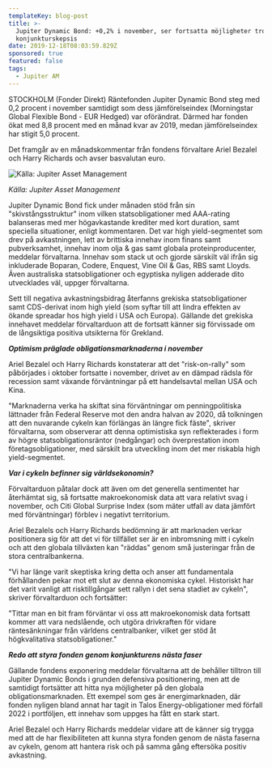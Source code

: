 ```yaml
---
templateKey: blog-post
title: >-
  Jupiter Dynamic Bond: +0,2% i november, ser fortsatta möjligheter trots
  konjunkturskepsis
date: 2019-12-18T08:03:59.829Z
sponsored: true
featured: false
tags:
  - Jupiter AM
---
```

STOCKHOLM (Fonder Direkt) Räntefonden Jupiter Dynamic Bond steg med 0,2 procent i november samtidigt som dess jämförelseindex (Morningstar Global Flexible Bond - EUR Hedged) var oförändrat. Därmed har fonden ökat med 8,8 procent med en månad kvar av 2019, medan jämförelseindex har stigit 5,0 procent.



Det framgår av en månadskommentar från fondens förvaltare Ariel Bezalel och Harry Richards och avser basvalutan euro.



![Källa: Jupiter Asset Management](/img/dynamic.png "Källa: Jupiter Asset Management")

_Källa: Jupiter Asset Management_

Jupiter Dynamic Bond fick under månaden stöd från sin "skivstångsstruktur" inom vilken statsobligationer med AAA-rating balanseras med mer högavkastande krediter med kort duration, samt speciella situationer, enligt kommentaren. Det var high yield-segmentet som drev på avkastningen, lett av brittiska innehav inom finans samt pubverksamhet, innehav inom olja & gas samt globala proteinproducenter, meddelar förvaltarna. Innehav som stack ut och gjorde särskilt väl ifrån sig inkluderade Boparan, Codere, Enquest, Vine Oil & Gas, RBS samt Lloyds. Även australiska statsobligationer och egyptiska nyligen adderade dito utvecklades väl, uppger förvaltarna.



Sett till negativa avkastningsbidrag återfanns grekiska statsobligationer samt CDS-derivat inom high yield (som syftar till att lindra effekten av ökande spreadar hos high yield i USA och Europa). Gällande det grekiska innehavet meddelar förvaltarduon att de fortsatt känner sig förvissade om de långsiktiga positiva utsikterna för Grekland.



**_Optimism präglade obligationsmarknaderna i november_**



Ariel Bezalel och Harry Richards konstaterar att det "risk-on-rally" som påbörjades i oktober fortsatte i november, drivet av en dämpad rädsla för recession samt växande förväntningar på ett handelsavtal mellan USA och Kina.



"Marknaderna verka ha skiftat sina förväntningar om penningpolitiska lättnader från Federal Reserve mot den andra halvan av 2020, då tolkningen att den nuvarande cykeln kan förlängas än längre fick fäste", skriver förvaltarna, som observerar att denna optimistiska syn reflekterades i form av högre statsobligationsräntor (nedgångar) och överprestation inom företagsobligationer, med särskilt bra utveckling inom det mer riskabla high yield-segmentet.



**_Var i cykeln befinner sig världsekonomin?_**



Förvaltarduon påtalar dock att även om det generella sentimentet har återhämtat sig, så fortsatte makroekonomisk data att vara relativt svag i november, och Citi Global Surprise Index (som mäter utfall av data jämfört med förväntningar) förblev i negativt territorium.



Ariel Bezalels och Harry Richards bedömning är att marknaden verkar positionera sig för att det vi för tillfället ser är en inbromsning mitt i cykeln och att den globala tillväxten kan "räddas" genom små justeringar från de stora centralbankerna.



"Vi har länge varit skeptiska kring detta och anser att fundamentala förhållanden pekar mot ett slut av denna ekonomiska cykel. Historiskt har det varit vanligt att risktillgångar sett rallyn i det sena stadiet av cykeln", skriver förvaltarduon och fortsätter:



"Tittar man en bit fram förväntar vi oss att makroekonomisk data fortsatt kommer att vara nedslående, och utgöra drivkraften för vidare räntesänkningar från världens centralbanker, vilket ger stöd åt högkvalitativa statsobligationer."



_**Redo att styra fonden genom konjunkturens nästa faser**_



Gällande fondens exponering meddelar förvaltarna att de behåller tilltron till Jupiter Dynamic Bonds i grunden defensiva positionering, men att de samtidigt fortsätter att hitta nya möjligheter på den globala obligationsmarknaden. Ett exempel som ges är energimarknaden, där fonden nyligen bland annat har tagit in Talos Energy-obligationer med förfall 2022 i portföljen, ett innehav som uppges ha fått en stark start.



Ariel Bezalel och Harry Richards meddelar vidare att de känner sig trygga med att de har flexibiliteten att kunna styra fonden genom de nästa faserna av cykeln, genom att hantera risk och på samma gång eftersöka positiv avkastning.

